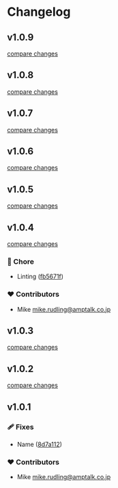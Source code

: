 # Changelog


## v1.0.9

[compare changes](https://github.com/mrudling/ui-components/compare/v1.0.8...v1.0.9)

## v1.0.8

[compare changes](https://github.com/mrudling/ui-components/compare/v1.0.7...v1.0.8)

## v1.0.7

[compare changes](https://github.com/mrudling/ui-components/compare/v1.0.6...v1.0.7)

## v1.0.6

[compare changes](https://github.com/mrudling/ui-components/compare/v1.0.5...v1.0.6)

## v1.0.5

[compare changes](https://github.com/mrudling/ui-components/compare/v1.0.4...v1.0.5)

## v1.0.4

[compare changes](https://github.com/mrudling/ui-components/compare/v1.0.3...v1.0.4)

### 🏡 Chore

- Linting ([fb5671f](https://github.com/mrudling/ui-components/commit/fb5671f))

### ❤️ Contributors

- Mike <mike.rudling@amptalk.co.jp>

## v1.0.3

[compare changes](https://github.com/mrudling/ui-components/compare/v1.0.2...v1.0.3)

## v1.0.2

[compare changes](https://github.com/mrudling/ui-components/compare/v1.0.1...v1.0.2)

## v1.0.1


### 🩹 Fixes

- Name ([8d7a112](https://github.com/mrudling/ui-components/commit/8d7a112))

### ❤️ Contributors

- Mike <mike.rudling@amptalk.co.jp>

